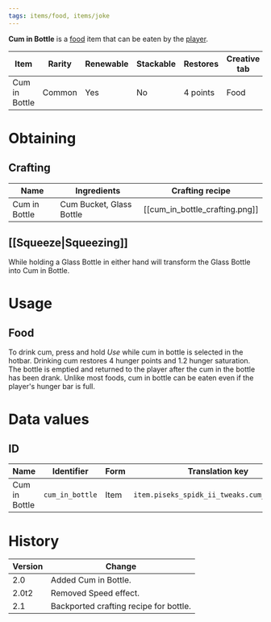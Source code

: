 ```yaml
---
tags: items/food, items/joke
---
```


**Cum in Bottle** is a [food](https://minecraft.fandom.com/wiki/Food) item that can be eaten by the [player](https://minecraft.fandom.com/wiki/Player).

| Item          | Rarity | Renewable | Stackable | Restores | Creative tab |
| ------------- | ------ | --------- | --------- | -------- | ------------ |
| Cum in Bottle | Common | Yes       | No        | 4 points | Food         |

# Obtaining
## Crafting

| Name          | Ingredients              | Crafting recipe                |
| ------------- | ------------------------ | ------------------------------ |
| Cum in Bottle | Cum Bucket, Glass Bottle | [[cum_in_bottle_crafting.png]] |

## [[Squeeze|Squeezing]]

While holding a Glass Bottle in either hand will transform the Glass Bottle into Cum in Bottle.

# Usage
## Food

To drink cum, press and hold _Use_ while cum in bottle is selected in the hotbar. Drinking cum restores 4 hunger points and 1.2 hunger saturation. The bottle is emptied and returned to the player after the cum in the bottle has been drank. Unlike most foods, cum in bottle can be eaten even if the player's hunger bar is full.

# Data values
## ID

| Name          | Identifier      | Form | Translation key                             |
| ------------- | --------------- | ---- | ------------------------------------------- |
| Cum in Bottle | `cum_in_bottle` | Item | `item.piseks_spidk_ii_tweaks.cum_in_bottle` |

# History

| Version | Change                                 |
| ------- | -------------------------------------- |
| 2.0     | Added Cum in Bottle.                   |
| 2.0t2   | Removed Speed effect.                  | 
| 2.1     | Backported crafting recipe for bottle. |